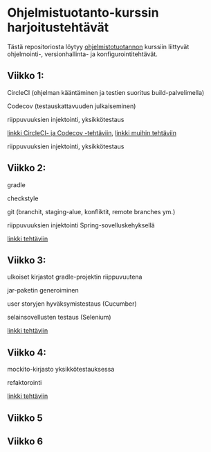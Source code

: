 # Ohjelmistuotanto-kurssin harjoitustehtävät

Tästä repositoriosta löytyy [ohjelmistotuotannon](https://ohjelmistotuotanto-hy-avoin.github.io/) kurssiin liittyvät ohjelmointi-, versionhallinta- ja konfigurointitehtävät.  

## Viikko 1: 
CircleCI (ohjelman kääntäminen ja testien suoritus build-palvelimella)

Codecov (testauskattavuuden julkaiseminen) 

riippuvuuksien injektointi, yksikkötestaus

[linkki CircleCI- ja Codecov -tehtäviin](https://github.com/tsalohei/ohtu-2020-viikko1), [linkki muihin tehtäviin](https://github.com/tsalohei/ohtu-tehtavat/tree/master/viikko1)

riippuvuuksien injektointi, yksikkötestaus 
 

## Viikko 2: 
gradle

checkstyle

git (branchit, staging-alue, konfliktit, remote branches ym.)

riippuvuuksien injektointi Spring-sovelluskehyksellä

[linkki tehtäviin](https://github.com/tsalohei/ohtu-tehtavat/tree/master/viikko2)

## Viikko 3: 
ulkoiset kirjastot gradle-projektin riippuvuutena

jar-paketin generoiminen

user storyjen hyväksymistestaus (Cucumber)

selainsovellusten testaus (Selenium)

[linkki tehtäviin](https://github.com/tsalohei/ohtu-tehtavat/tree/master/viikko3)

## Viikko 4:
mockito-kirjasto yksikkötestauksessa

refaktorointi

[linkki tehtäviin](https://github.com/tsalohei/ohtu-tehtavat/tree/master/viikko4)

## Viikko 5

## Viikko 6
